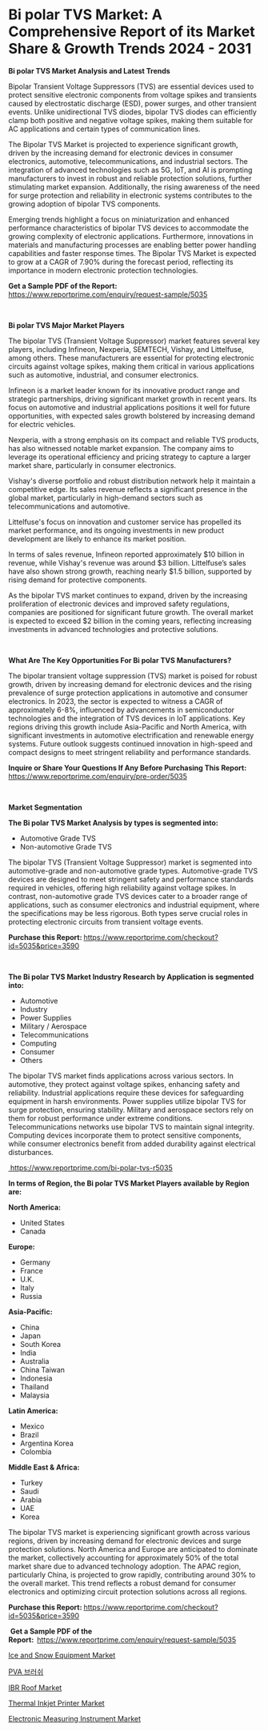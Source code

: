 <p><h1>Bi polar TVS Market: A Comprehensive Report of its Market Share & Growth Trends 2024 - 2031</h1></p><p><strong>Bi polar TVS Market Analysis and Latest Trends</strong></p>
<p><p>Bipolar Transient Voltage Suppressors (TVS) are essential devices used to protect sensitive electronic components from voltage spikes and transients caused by electrostatic discharge (ESD), power surges, and other transient events. Unlike unidirectional TVS diodes, bipolar TVS diodes can efficiently clamp both positive and negative voltage spikes, making them suitable for AC applications and certain types of communication lines.</p><p>The Bipolar TVS Market is projected to experience significant growth, driven by the increasing demand for electronic devices in consumer electronics, automotive, telecommunications, and industrial sectors. The integration of advanced technologies such as 5G, IoT, and AI is prompting manufacturers to invest in robust and reliable protection solutions, further stimulating market expansion. Additionally, the rising awareness of the need for surge protection and reliability in electronic systems contributes to the growing adoption of bipolar TVS components.</p><p>Emerging trends highlight a focus on miniaturization and enhanced performance characteristics of bipolar TVS devices to accommodate the growing complexity of electronic applications. Furthermore, innovations in materials and manufacturing processes are enabling better power handling capabilities and faster response times. The Bipolar TVS Market is expected to grow at a CAGR of 7.90% during the forecast period, reflecting its importance in modern electronic protection technologies.</p></p>
<p><strong>Get a Sample PDF of the Report:&nbsp;</strong> <a href="https://www.reportprime.com/enquiry/request-sample/5035">https://www.reportprime.com/enquiry/request-sample/5035</a></p>
<p>&nbsp;</p>
<p><strong>Bi polar TVS Major Market Players</strong></p>
<p><p>The bipolar TVS (Transient Voltage Suppressor) market features several key players, including Infineon, Nexperia, SEMTECH, Vishay, and Littelfuse, among others. These manufacturers are essential for protecting electronic circuits against voltage spikes, making them critical in various applications such as automotive, industrial, and consumer electronics.</p><p>Infineon is a market leader known for its innovative product range and strategic partnerships, driving significant market growth in recent years. Its focus on automotive and industrial applications positions it well for future opportunities, with expected sales growth bolstered by increasing demand for electric vehicles.</p><p>Nexperia, with a strong emphasis on its compact and reliable TVS products, has also witnessed notable market expansion. The company aims to leverage its operational efficiency and pricing strategy to capture a larger market share, particularly in consumer electronics.</p><p>Vishay's diverse portfolio and robust distribution network help it maintain a competitive edge. Its sales revenue reflects a significant presence in the global market, particularly in high-demand sectors such as telecommunications and automotive.</p><p>Littelfuse's focus on innovation and customer service has propelled its market performance, and its ongoing investments in new product development are likely to enhance its market position.</p><p>In terms of sales revenue, Infineon reported approximately $10 billion in revenue, while Vishay's revenue was around $3 billion. Littelfuse’s sales have also shown strong growth, reaching nearly $1.5 billion, supported by rising demand for protective components.</p><p>As the bipolar TVS market continues to expand, driven by the increasing proliferation of electronic devices and improved safety regulations, companies are positioned for significant future growth. The overall market is expected to exceed $2 billion in the coming years, reflecting increasing investments in advanced technologies and protective solutions.</p></p>
<p>&nbsp;</p>
<p><strong>What Are The Key Opportunities For Bi polar TVS Manufacturers?</strong></p>
<p><p>The bipolar transient voltage suppression (TVS) market is poised for robust growth, driven by increasing demand for electronic devices and the rising prevalence of surge protection applications in automotive and consumer electronics. In 2023, the sector is expected to witness a CAGR of approximately 6-8%, influenced by advancements in semiconductor technologies and the integration of TVS devices in IoT applications. Key regions driving this growth include Asia-Pacific and North America, with significant investments in automotive electrification and renewable energy systems. Future outlook suggests continued innovation in high-speed and compact designs to meet stringent reliability and performance standards.</p></p>
<p><strong>Inquire or Share Your Questions If Any Before Purchasing This Report:</strong> <a href="https://www.reportprime.com/enquiry/pre-order/5035">https://www.reportprime.com/enquiry/pre-order/5035</a></p>
<p>&nbsp;</p>
<p><strong>Market Segmentation</strong></p>
<p><strong>The Bi polar TVS Market Analysis by types is segmented into:</strong></p>
<p><ul><li>Automotive Grade TVS</li><li>Non-automotive Grade TVS</li></ul></p>
<p><p>The bipolar TVS (Transient Voltage Suppressor) market is segmented into automotive-grade and non-automotive grade types. Automotive-grade TVS devices are designed to meet stringent safety and performance standards required in vehicles, offering high reliability against voltage spikes. In contrast, non-automotive grade TVS devices cater to a broader range of applications, such as consumer electronics and industrial equipment, where the specifications may be less rigorous. Both types serve crucial roles in protecting electronic circuits from transient voltage events.</p></p>
<p><strong>Purchase this Report:&nbsp;</strong><a href="https://www.reportprime.com/checkout?id=5035&price=3590">https://www.reportprime.com/checkout?id=5035&price=3590</a></p>
<p>&nbsp;</p>
<p><strong>The Bi polar TVS Market Industry Research by Application is segmented into:</strong></p>
<p><ul><li>Automotive</li><li>Industry</li><li>Power Supplies</li><li>Military / Aerospace</li><li>Telecommunications</li><li>Computing</li><li>Consumer</li><li>Others</li></ul></p>
<p><p>The bipolar TVS market finds applications across various sectors. In automotive, they protect against voltage spikes, enhancing safety and reliability. Industrial applications require these devices for safeguarding equipment in harsh environments. Power supplies utilize bipolar TVS for surge protection, ensuring stability. Military and aerospace sectors rely on them for robust performance under extreme conditions. Telecommunications networks use bipolar TVS to maintain signal integrity. Computing devices incorporate them to protect sensitive components, while consumer electronics benefit from added durability against electrical disturbances.</p></p>
<p><a href="https://www.reportprime.com/bi-polar-tvs-r5035">&nbsp;https://www.reportprime.com/bi-polar-tvs-r5035</a></p>
<p><strong>In terms of Region, the Bi polar TVS Market Players available by Region are:</strong></p>
<p>
    <p> <strong> North America: </strong>
        <ul>
            <li>United States</li>
            <li>Canada</li>
        </ul>
        </p> 
    <p> <strong> Europe: </strong>
        <ul>
            <li>Germany</li>
            <li>France</li>
            <li>U.K.</li>
            <li>Italy</li>
            <li>Russia</li>
        </ul>
        </p> 
    <p> <strong> Asia-Pacific: </strong>
        <ul>
            <li>China</li>
            <li>Japan</li>
            <li>South Korea</li>
            <li>India</li>
            <li>Australia</li>
            <li>China Taiwan</li>
            <li>Indonesia</li>
            <li>Thailand</li>
            <li>Malaysia</li>
        </ul>
        </p> 
    <p> <strong> Latin America: </strong>
        <ul>
            <li>Mexico</li>
            <li>Brazil</li>
            <li>Argentina Korea</li>
            <li>Colombia</li>
        </ul>
        </p> 
    <p> <strong> Middle East & Africa: </strong>
        <ul>
            <li>Turkey</li>
            <li>Saudi</li>
            <li>Arabia</li>
            <li>UAE</li>
            <li>Korea</li>
        </ul>
    </p>
    </p>
<p><p>The bipolar TVS market is experiencing significant growth across various regions, driven by increasing demand for electronic devices and surge protection solutions. North America and Europe are anticipated to dominate the market, collectively accounting for approximately 50% of the total market share due to advanced technology adoption. The APAC region, particularly China, is projected to grow rapidly, contributing around 30% to the overall market. This trend reflects a robust demand for consumer electronics and optimizing circuit protection solutions across all regions.</p></p>
<p><strong>Purchase this Report: </strong><a href="https://www.reportprime.com/checkout?id=5035&price=3590">https://www.reportprime.com/checkout?id=5035&price=3590</a></p>
<p>&nbsp;<strong>Get a Sample PDF of the Report:&nbsp;&nbsp;</strong><a href="https://www.reportprime.com/enquiry/request-sample/5035">https://www.reportprime.com/enquiry/request-sample/5035</a></p>
<p><strong></strong></p>
<p><p><a href="https://www.linkedin.com/pulse/ice-snow-equipment-market-overview-regional-outlook-competitive-unxse?trackingId=H%2BNEMxiSSfuEGqxnI9hxwA%3D%3D">Ice and Snow Equipment Market</a></p><p><a href="https://github.com/sougarounis/Market-Research-Report-List-6/blob/main/23973023989.md">PVA 브러쉬</a></p><p><a href="https://www.linkedin.com/pulse/ibr-roof-market-research-report-includes-analysis-wktmf?trackingId=f4r8ryijTceiewmCm3Xyyg%3D%3D">IBR Roof Market</a></p><p><a href="https://issuu.com/reportprime-2/docs/thermal-inkjet-printer-market-size-_203b8d03a20a29">Thermal Inkjet Printer Market</a></p><p><a href="https://issuu.com/reportprime-2/docs/electronic-measuring-instrument-mar_4ee972e2f2eb16">Electronic Measuring Instrument Market</a></p></p>